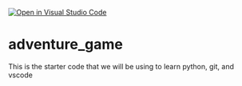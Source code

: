 [![Open in Visual Studio Code](https://classroom.github.com/assets/open-in-vscode-2e0aaae1b6195c2367325f4f02e2d04e9abb55f0b24a779b69b11b9e10269abc.svg)](https://classroom.github.com/online_ide?assignment_repo_id=17644406&assignment_repo_type=AssignmentRepo)
# adventure_game
This is the starter code that we will be using to learn python, git, and vscode
